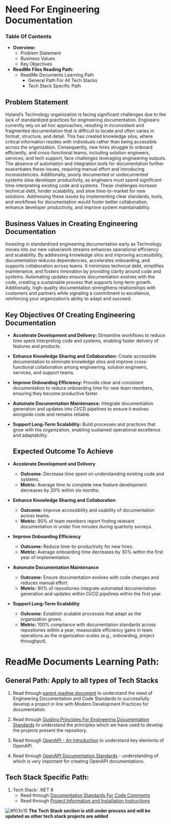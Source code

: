 # Need For Engineering Documentation

### Table Of Contents
* **Overview:**
  - Problem Statement
  - Business Values
  - Key Objectives
* **ReadMe Files Reading Path:**
  - ReadMe Documents Learning Path
    - General Path For All Tech Stacks
    - Tech Stack Specific Path

## Problem Statement
Hyland’s Technology organization is facing significant challenges due to the lack of standardized practices for engineering documentation. Engineers currently rely on ad hoc approaches, resulting in inconsistent and fragmented documentation that is difficult to locate and often varies in format, structure, and detail. This has created knowledge silos, where critical information resides with individuals rather than being accessible across the organization. Consequently, new hires struggle to onboard efficiently, and cross-functional teams, including solution engineers, services, and tech support, face challenges leveraging engineering outputs. The absence of automation and integration tools for documentation further exacerbates these issues, requiring manual effort and introducing inconsistencies. Additionally, poorly documented or undocumented systems slow developer productivity, as engineers must spend significant time interpreting existing code and systems. These challenges increase technical debt, hinder scalability, and slow time-to-market for new solutions. Addressing these issues by implementing clear standards, tools, and workflows for documentation would foster better collaboration, enhance developer productivity, and improve system maintainability.
## Business Values in Creating Engineering Documentation
Investing in standardized engineering documentation early as Technology moves into our new value/work streams enhances operational efficiency and scalability. By addressing knowledge silos and improving accessibility, documentation reduces dependencies, accelerates onboarding, and supports collaboration across teams. It minimizes technical debt, simplifies maintenance, and fosters innovation by providing clarity around code and systems. Automating updates ensures documentation evolves with the code, creating a sustainable process that supports long-term growth. Additionally, high-quality documentation strengthens relationships with customers and partners while signaling a commitment to excellence, reinforcing your organization’s ability to adapt and succeed.
## Key Objectives Of Creating Engineering Documentation
* **Accelerate Development and Delivery:** Streamline workflows to reduce time spent interpreting code and systems, enabling faster delivery of features and products.

* **Enhance Knowledge Sharing and Collaboration:** Create accessible documentation to eliminate knowledge silos and improve cross-functional collaboration among engineering, solution engineers, services, and support teams.

* **Improve Onboarding Efficiency:** Provide clear and consistent documentation to reduce onboarding time for new team members, ensuring they become productive faster.

* **Automate Documentation Maintenance:** Integrate documentation generation and updates into CI/CD pipelines to ensure it evolves alongside code and remains reliable.

* **Support Long-Term Scalability:** Build processes and practices that grow with the organization, enabling sustained operational excellence and adaptability.
  ## Expected Outcome To Achieve
* **Accelerate Development and Delivery**
  - **Outcome:** Decrease time spent on understanding existing code and systems.
  - **Metric:** Average time to complete new feature development decreases by 20% within six months.

* **Enhance Knowledge Sharing and Collaboration**
  - **Outcome:** Improve accessibility and usability of documentation across teams.
  - **Metric:** 90% of team members report finding relevant documentation in under five minutes during quarterly surveys.

* **Improve Onboarding Efficiency**
  - **Outcome:** Reduce time-to-productivity for new hires.
  - **Metric:** Average onboarding time decreases by 30% within the first year of implementation.

* **Automate Documentation Maintenance**
  - **Outcome:** Ensure documentation evolves with code changes and reduces manual effort.
  - **Metric:** 90% of repositories integrate automated documentation generation and updates within CI/CD pipelines within the first year.

* **Support Long-Term Scalability**
  - **Outcome:** Establish scalable processes that adapt as the organization grows.
  - **Metric:** 100% compliance with documentation standards across repositories within a year; measurable efficiency gains in team operations as the organization scales (e.g., onboarding, project throughput).
  
# ReadMe Documents Learning Path:

## General Path: Apply to all types of Tech Stacks

1. Read through <a href="README.md">parent readme document</a> to understand the need of Engineering Documentation and Code Standards to successfully develop a project in line with Modern Development Practices for documentation.
     
2. Read through <a href="EngineeringDocumentationStandards_GuidingPrinciples_ReadMe.md">Guiding Principles For Engineering Documentation Standards<a> to understand the principles which we have used to develop the projects present the repository.
 
3. Read through <a href="OpenAPIIntroduction_ReadMe.md">OpenAPI - An Introduction</a> to understand key elements of OpenAPI.

4. Read through <a href="OpenAPIStandards_ReadMe.md">OpenAPI Documentation Standards</a> - understanding of which is very important for creating OpenAPI documentations.

## Tech Stack Specific Path:

1. Tech Stack: .NET 8   
     - Read through <a href="CodeCommentsStandardsDorNet8.md">Documentation Standards For Code Comments</a>
     - Read through <a href="DotNet8ProjectInstallationInstruction.md">Project Information and Installation Instructions</a>

![#f03c15](https://placehold.co/15x15/f03c15/f03c15.png)
  **The Tech Stack section is still under process and will be updated as other tech stack projects are added**

